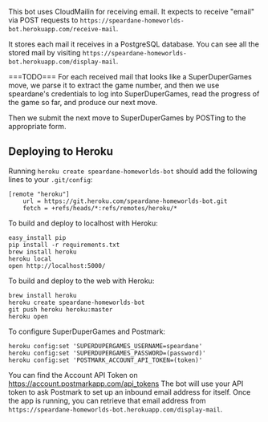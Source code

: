 
This bot uses CloudMailin for receiving email.
It expects to receive "email" via POST requests to
`https://speardane-homeworlds-bot.herokuapp.com/receive-mail`.

It stores each mail it receives in a PostgreSQL database.
You can see all the stored mail by visiting 
`https://speardane-homeworlds-bot.herokuapp.com/display-mail`.

===TODO===
For each received mail that looks like a SuperDuperGames move,
we parse it to extract the game number, and then we use speardane's
credentials to log into SuperDuperGames, read the progress of the game
so far, and produce our next move.

Then we submit the next move to SuperDuperGames by POSTing to the
appropriate form.



Deploying to Heroku
-------------------

Running `heroku create speardane-homeworlds-bot` should add
the following lines to your `.git/config`:

    [remote "heroku"]
        url = https://git.heroku.com/speardane-homeworlds-bot.git
        fetch = +refs/heads/*:refs/remotes/heroku/*

To build and deploy to localhost with Heroku:

    easy_install pip
    pip install -r requirements.txt
    brew install heroku
    heroku local
    open http://localhost:5000/

To build and deploy to the web with Heroku:

    brew install heroku
    heroku create speardane-homeworlds-bot
    git push heroku heroku:master
    heroku open

To configure SuperDuperGames and Postmark:

    heroku config:set 'SUPERDUPERGAMES_USERNAME=speardane'
    heroku config:set 'SUPERDUPERGAMES_PASSWORD=(password)'
    heroku config:set 'POSTMARK_ACCOUNT_API_TOKEN=(token)'

You can find the Account API Token on https://account.postmarkapp.com/api_tokens
The bot will use your API token to ask Postmark to set up an inbound email address
for itself. Once the app is running, you can retrieve that email address from 
`https://speardane-homeworlds-bot.herokuapp.com/display-mail`.
